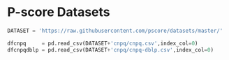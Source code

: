 # P-score Datasets

```python
DATASET = 'https://raw.githubusercontent.com/pscore/datasets/master/'
```

```python
dfcnpq     = pd.read_csv(DATASET+'cnpq/cnpq.csv',index_col=0)
dfcnpqdblp = pd.read_csv(DATASET+'cnpq/cnpq-dblp.csv',index_col=0)
```
